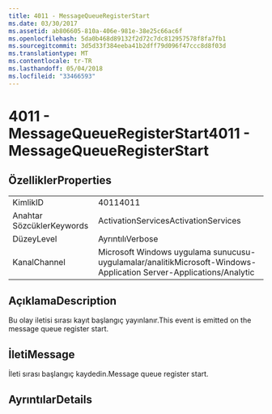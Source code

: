 ```yaml
---
title: 4011 - MessageQueueRegisterStart
ms.date: 03/30/2017
ms.assetid: ab806605-810a-406e-981e-38e25c66ac6f
ms.openlocfilehash: 5da0b468d89132f2d72c7dc812957578f8fa7fb1
ms.sourcegitcommit: 3d5d33f384eeba41b2dff79d096f47ccc8d8f03d
ms.translationtype: MT
ms.contentlocale: tr-TR
ms.lasthandoff: 05/04/2018
ms.locfileid: "33466593"
---
```

# <a name="4011---messagequeueregisterstart"></a><span data-ttu-id="c95fc-102">4011 - MessageQueueRegisterStart</span><span class="sxs-lookup"><span data-stu-id="c95fc-102">4011 - MessageQueueRegisterStart</span></span>
## <a name="properties"></a><span data-ttu-id="c95fc-103">Özellikler</span><span class="sxs-lookup"><span data-stu-id="c95fc-103">Properties</span></span>  
  
|||  
|-|-|  
|<span data-ttu-id="c95fc-104">Kimlik</span><span class="sxs-lookup"><span data-stu-id="c95fc-104">ID</span></span>|<span data-ttu-id="c95fc-105">4011</span><span class="sxs-lookup"><span data-stu-id="c95fc-105">4011</span></span>|  
|<span data-ttu-id="c95fc-106">Anahtar Sözcükler</span><span class="sxs-lookup"><span data-stu-id="c95fc-106">Keywords</span></span>|<span data-ttu-id="c95fc-107">ActivationServices</span><span class="sxs-lookup"><span data-stu-id="c95fc-107">ActivationServices</span></span>|  
|<span data-ttu-id="c95fc-108">Düzey</span><span class="sxs-lookup"><span data-stu-id="c95fc-108">Level</span></span>|<span data-ttu-id="c95fc-109">Ayrıntılı</span><span class="sxs-lookup"><span data-stu-id="c95fc-109">Verbose</span></span>|  
|<span data-ttu-id="c95fc-110">Kanal</span><span class="sxs-lookup"><span data-stu-id="c95fc-110">Channel</span></span>|<span data-ttu-id="c95fc-111">Microsoft Windows uygulama sunucusu-uygulamalar/analitik</span><span class="sxs-lookup"><span data-stu-id="c95fc-111">Microsoft-Windows-Application Server-Applications/Analytic</span></span>|  
  
## <a name="description"></a><span data-ttu-id="c95fc-112">Açıklama</span><span class="sxs-lookup"><span data-stu-id="c95fc-112">Description</span></span>  
 <span data-ttu-id="c95fc-113">Bu olay iletisi sırası kayıt başlangıç yayınlanır.</span><span class="sxs-lookup"><span data-stu-id="c95fc-113">This event is emitted on the message queue register start.</span></span>  
  
## <a name="message"></a><span data-ttu-id="c95fc-114">İleti</span><span class="sxs-lookup"><span data-stu-id="c95fc-114">Message</span></span>  
 <span data-ttu-id="c95fc-115">İleti sırası başlangıç kaydedin.</span><span class="sxs-lookup"><span data-stu-id="c95fc-115">Message queue register start.</span></span>  
  
## <a name="details"></a><span data-ttu-id="c95fc-116">Ayrıntılar</span><span class="sxs-lookup"><span data-stu-id="c95fc-116">Details</span></span>
